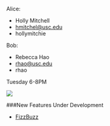 Alice:
 + Holly Mitchell
 + hmitchel@usc.edu
 + hollymitchie

Bob:
 + Rebecca Hao
 + rhao@usc.edu
 + rhao

Tuesday 6-8PM

![](http://octodex.github.com/images/ironcat.jpg)

###New Features Under Development
 + [FizzBuzz](http://www.codinghorror.com/blog/2007/02/why-cant-programmers-program.html)
